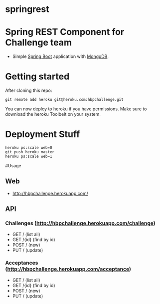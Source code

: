 springrest
==========

# Spring REST Component for Challenge team
* Simple <a href="http://projects.spring.io/spring-boot/">Spring Boot</a> application with <a href="http://www.mongodb.org/">MongoDB</a>.

# Getting started
After cloning this repo:
```
git remote add heroku git@heroku.com:hbpchallenge.git
```
You can now deploy to heroku if you have permissions.  Make sure to download the heroku Toolbelt on your system.

# Deployment Stuff
```
heroku ps:scale web=0
git push heroku master
heroku ps:scale web=1
```
#Usage

## Web

* http://hbpchallenge.herokuapp.com/
 
## API

### Challenges (http://hbpchallenge.herokuapp.com/challenge)

* GET /  (list all)
* GET /{id} (find by id)
* POST /  (new)
* PUT /  (update)

### Acceptances (http://hbpchallenge.herokuapp.com/acceptance)

* GET /  (list all)
* GET /{id} (find by id)
* POST /  (new)
* PUT /  (update)


